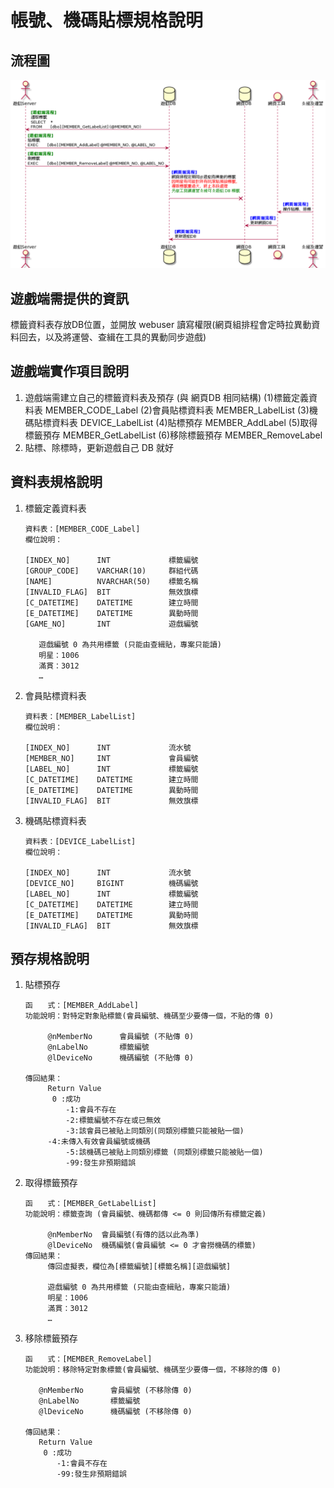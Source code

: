 # 帳號、機碼貼標規格說明

## 流程圖

![image-20210303133849313](images/image-20210303133849313.png)

## 遊戲端需提供的資訊

標籤資料表存放DB位置，並開放 webuser 讀寫權限(網頁組排程會定時拉異動資料回去，以及將運營、查緝在工具的異動同步遊戲)

## 遊戲端實作項目說明

1. 遊戲端需建立自己的標籤資料表及預存 (與 網頁DB 相同結構)
    (1)標籤定義資料表 MEMBER_CODE_Label
    (2)會員貼標資料表 MEMBER_LabelList
    (3)機碼貼標資料表 DEVICE_LabelList
    (4)貼標預存 MEMBER_AddLabel
    (5)取得標籤預存 MEMBER_GetLabelList
    (6)移除標籤預存 MEMBER_RemoveLabel
2. 貼標、除標時，更新遊戲自己 DB 就好

## 資料表規格說明

1. 標籤定義資料表 

     ```
   資料表：[MEMBER_CODE_Label]
   欄位說明：
   
   	[INDEX_NO]		INT 			標籤編號
   	[GROUP_CODE]	VARCHAR(10) 	群組代碼
   	[NAME]			NVARCHAR(50) 	標籤名稱
   	[INVALID_FLAG] 	BIT	 			無效旗標
   	[C_DATETIME] 	DATETIME	 	建立時間
   	[E_DATETIME] 	DATETIME	 	異動時間
   	[GAME_NO] 		INT 	 		遊戲編號
   
   		遊戲編號 0 為共用標籤 (只能由查緝貼，專案只能讀)
   		明星：1006
   		滿貫：3012
   		…
   ```

2. 會員貼標資料表 

     ```
   資料表：[MEMBER_LabelList]
   欄位說明：
   
   	[INDEX_NO]		INT 			流水號
   	[MEMBER_NO] 	INT 	 		會員編號
   	[LABEL_NO] 		INT 	 		標籤編號
   	[C_DATETIME] 	DATETIME	 	建立時間
   	[E_DATETIME] 	DATETIME	 	異動時間
   	[INVALID_FLAG] 	BIT	 			無效旗標
   ```

3. 機碼貼標資料表 

     ```
   資料表：[DEVICE_LabelList]
   欄位說明：
   
   	[INDEX_NO]		INT 			流水號
   	[DEVICE_NO] 	BIGINT 	 		機碼編號
   	[LABEL_NO] 		INT 	 		標籤編號
   	[C_DATETIME] 	DATETIME	 	建立時間
   	[E_DATETIME] 	DATETIME	 	異動時間
   	[INVALID_FLAG] 	BIT	 			無效旗標
   ```
## 預存規格說明

1. 貼標預存 

   ```
   函　　式：[MEMBER_AddLabel]
   功能說明：對特定對象貼標籤(會員編號、機碼至少要傳一個，不貼的傳 0)
   
   		@nMemberNo		會員編號 (不貼傳 0)
   		@nLabelNo		標籤編號
   		@lDeviceNo		機碼編號 (不貼傳 0)
   
   傳回結果：
   		Return Value 
   		 0 :成功
         	-1:會員不存在
         	-2:標籤編號不存在或已無效
     		-3:該會員已被貼上同類別(同類別標籤只能被貼一個)
   		-4:未傳入有效會員編號或機碼
        	-5:該機碼已被貼上同類別標籤 (同類別標籤只能被貼一個)
        	-99:發生非預期錯誤
   ```

2. 取得標籤預存 

   ```
   函　　式：[MEMBER_GetLabelList]
   功能說明：標籤查詢 (會員編號、機碼都傳 <= 0 則回傳所有標籤定義)
   
   		@nMemberNo	會員編號(有傳的話以此為準)
   		@lDeviceNo	機碼編號(會員編號 <= 0 才會撈機碼的標籤)
   傳回結果：		 
   		傳回虛擬表，欄位為[標籤編號][標籤名稱][遊戲編號] 
   
   		遊戲編號 0 為共用標籤 (只能由查緝貼，專案只能讀)
   		明星：1006
   		滿貫：3012
   		…
   ```

3. 移除標籤預存

     ```
   函　　式：[MEMBER_RemoveLabel]
   功能說明：移除特定對象標籤(會員編號、機碼至少要傳一個，不移除的傳 0)
   
   		@nMemberNo		會員編號 (不移除傳 0)
   		@nLabelNo		標籤編號
   		@lDeviceNo		機碼編號 (不移除傳 0)
   
   傳回結果：
   		Return Value 
   		 0 :成功
         	-1:會員不存在
        	-99:發生非預期錯誤
   ```
